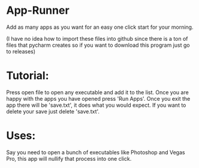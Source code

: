 # App-Runner
Add as many apps as you want for an easy one click start for your morning.


(I have no idea how to import these files into github since there is a ton of files that pycharm creates so if you want to download this program just go to releases)


# Tutorial:
Press open file to open any executable and add it to the list.
Once you are happy with the apps you have opened press 'Run Apps'.
Once you exit the app there will be 'save.txt', it does what you would expect.
If you want to delete your save just delete 'save.txt'.

# Uses:
Say you need to open a bunch of executables like Photoshop and Vegas Pro, this app will nullify that process into one click.
